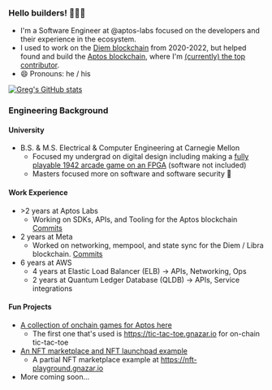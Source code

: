 ### Hello builders! 🧑🏻‍💻
- I'm a Software Engineer at @aptos-labs focused on the developers and their experience in the ecosystem.
- I used to work on the [Diem blockchain](https://github.com/diem/diem) from 2020-2022, but helped found and build the [Aptos blockchain](https://github.com/aptos-labs/aptos-core), where I'm [(currently) the top contributor](https://github.com/aptos-labs/aptos-core/graphs/contributors).
- 😄 Pronouns: he / his

[![Greg's GitHub stats](https://github-readme-stats.vercel.app/api?username=gregnazario)](https://github.com/anuraghazra/github-readme-stats)

### Engineering Background
#### University
- B.S. & M.S. Electrical & Computer Engineering at Carnegie Mellon
  - Focused my undergrad on digital design including making a [fully playable 1942 arcade game on an FPGA](https://github.com/gregnazario/1942_arcade) (software not included)
  - Masters focused more on software and software security 🔐

#### Work Experience
- \>2 years at Aptos Labs
  - Working on SDKs, APIs, and Tooling for the Aptos blockchain [Commits](https://github.com/aptos-labs/aptos-core/commits?author=gregnazario) 
- 2 years at Meta
  - Worked on networking, mempool, and state sync for the Diem / Libra blockchain.  [Commits](https://github.com/diem/diem/commits?author=gregnazario)
- 6 years at AWS
  - 4 years at Elastic Load Balancer (ELB) -> APIs, Networking, Ops
  - 2 years at Quantum Ledger Database (QLDB) -> APIs, Service integrations

#### Fun Projects
- [A collection of onchain games for Aptos here](https://github.com/gregnazario/aptos-example-games)
  - The first one that's used is https://tic-tac-toe.gnazar.io for on-chain tic-tac-toe
- [An NFT marketplace and NFT launchpad example](https://github.com/gregnazario/aptos-test-nft-mint)
  - A partial NFT marketplace example at https://nft-playground.gnazar.io
- More coming soon...
